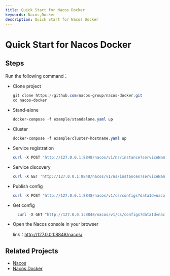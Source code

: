 ```yaml
---
title: Quick Start for Nacos Docker
keywords: Nacos,Docker
description: Quick Start for Nacos Docker
---
```


# Quick Start for Nacos Docker

## Steps

Run the following command：

* Clone project

  ```powershell
  git clone https://github.com/nacos-group/nacos-docker.git
  cd nacos-docker
  ```


* Stand-alone

  ```powershell
  docker-compose -f example/standalone.yaml up
  ```

* Cluster

  ```powershell
  docker-compose -f example/cluster-hostname.yaml up 
  ```


* Service registration

  ```powershell
  curl -X POST 'http://127.0.0.1:8848/nacos/v1/ns/instance?serviceName=nacos.naming.serviceName&ip=20.18.7.10&port=8080'
  ```
* Service discovery

    ```powershell
    curl -X GET 'http://127.0.0.1:8848/nacos/v1/ns/instances?serviceName=nacos.naming.serviceName'
    ```
* Publish config

  ```powershell
  curl -X POST "http://127.0.0.1:8848/nacos/v1/cs/configs?dataId=nacos.cfg.dataId&group=test&content=helloWorld"
  ```
* Get config

  ```powershell
    curl -X GET "http://127.0.0.1:8848/nacos/v1/cs/configs?dataId=nacos.cfg.dataId&group=test"
  ```
* Open the Nacos console in your browser

  link：http://127.0.0.1:8848/nacos/

## Related Projects

* [Nacos](https://github.com/alibaba/nacos)
* [Nacos Docker](https://github.com/nacos-group/nacos-docker)